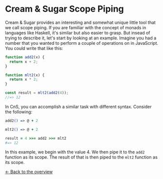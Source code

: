 # Cream & Sugar Scope Piping

Cream & Sugar provides an interesting and somewhat unique little tool that we call scope piping. If you are familiar with the concept of monads in languages like Haskell, it's similar but also easier to grasp. But insead of trying to describe it, let's start by looking at an example. Imagine you had a number that you wanted to perform a couple of operations on in JavaScript. You could write that like this:

```javascript
function add2(x) {
  return x + 2;
}

function mlt2(x) {
  return x * 2;
}

const result = mlt2(add2(4));
//=> 12
```

In CnS, you can accomplish a similar task with different syntax. Consider the following:

```coffeescript
add2() => @ + 2

mlt2() => @ + 2

result = 4 >>= add2 >>= mlt2
#=> 12
```

In this example, we begin with the value 4. We then pipe it to the `add2` function as its scope. The result of that is then piped to the `mlt2` function as its scope.


[<- Back to the overview](overview.md)
